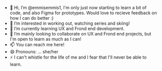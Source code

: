 - 👋 Hi, I’m @emmisemmis1, I'm only just now starting to learn a bit of code, and also Figma for prototypes. Would love to recieve feedback on how I can do better :) 
- 👀 I’m interested in working out, watching series and skiing!
- 🌱 I’m currently learning UX and Frond end development. 
- 💞️ I’m mainly looking to collaborate on UX and Frond end projects, but I'm open to learn as much as I can! 
- 📫 You can reach me here!
- 😄 Pronouns: ... she/her
- ⚡ I can't whistle for the life of me and I fear that I'll never be able to learn. 
